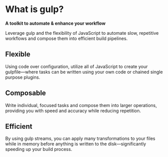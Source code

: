 # What is gulp?

**A toolkit to automate & enhance your workflow**

Leverage gulp and the flexibility of JavaScript to automate slow, repetitive workflows and compose them into efficient build pipelines.

## Flexible

Using code over configuration, utilize all of JavaScript to create your gulpfile—where tasks can be written using your own code or chained single purpose plugins.

## Composable

Write individual, focused tasks and compose them into larger operations, providing you with speed and accuracy while reducing repetition.

## Efficient

By using gulp streams, you can apply many transformations to your files while in memory before anything is written to the disk—significantly speeding up your build process.

